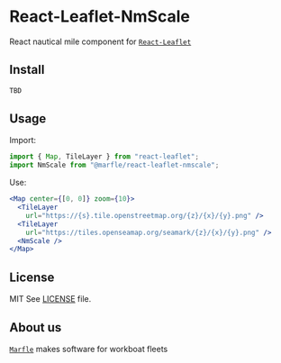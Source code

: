 # React-Leaflet-NmScale

React nautical mile component for [`React-Leaflet`](https://github.com/PaulLeCam/react-leaflet)

## Install

```bash
TBD
```

## Usage

Import:
```javascript
import { Map, TileLayer } from "react-leaflet";
import NmScale from "@marfle/react-leaflet-nmscale";
```

Use:
```jsx
<Map center={[0, 0]} zoom={10}>
  <TileLayer
    url="https://{s}.tile.openstreetmap.org/{z}/{x}/{y}.png" />
  <TileLayer
    url="https://tiles.openseamap.org/seamark/{z}/{x}/{y}.png" />
  <NmScale />
</Map>
```


## License

MIT
See [LICENSE](LICENSE) file.

## About us

[`Marfle`](https://www.marfle.com) makes software for workboat fleets
